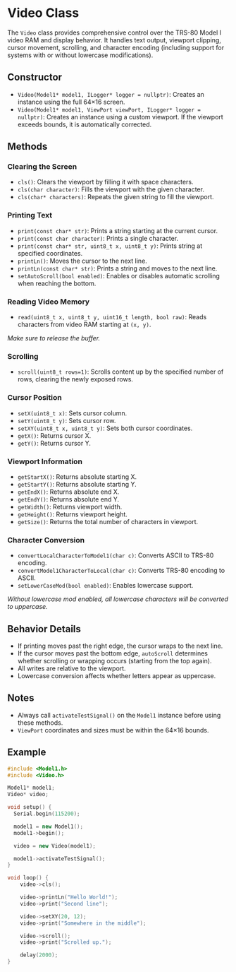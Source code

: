 # Video Class

The `Video` class provides comprehensive control over the TRS-80 Model I video RAM and display behavior. It handles text output, viewport clipping, cursor movement, scrolling, and character encoding (including support for systems with or without lowercase modifications).

## Constructor

- `Video(Model1* model1, ILogger* logger = nullptr)`: Creates an instance using the full 64×16 screen.
- `Video(Model1* model1, ViewPort viewPort, ILogger* logger = nullptr)`: Creates an instance using a custom viewport. If the viewport exceeds bounds, it is automatically corrected.

## Methods

### Clearing the Screen

- `cls()`: Clears the viewport by filling it with space characters.
- `cls(char character)`: Fills the viewport with the given character.
- `cls(char* characters)`: Repeats the given string to fill the viewport.

### Printing Text

- `print(const char* str)`: Prints a string starting at the current cursor.
- `print(const char character)`: Prints a single character.
- `print(const char* str, uint8_t x, uint8_t y)`: Prints string at specified coordinates.
- `printLn()`: Moves the cursor to the next line.
- `printLn(const char* str)`: Prints a string and moves to the next line.
- `setAutoScroll(bool enabled)`: Enables or disables automatic scrolling when reaching the bottom.

### Reading Video Memory

- `read(uint8_t x, uint8_t y, uint16_t length, bool raw)`: Reads characters from video RAM starting at `(x, y)`.

_Make sure to release the buffer._

### Scrolling

- `scroll(uint8_t rows=1)`: Scrolls content up by the specified number of rows, clearing the newly exposed rows.

### Cursor Position

- `setX(uint8_t x)`: Sets cursor column.
- `setY(uint8_t y)`: Sets cursor row.
- `setXY(uint8_t x, uint8_t y)`: Sets both cursor coordinates.
- `getX()`: Returns cursor X.
- `getY()`: Returns cursor Y.

### Viewport Information

- `getStartX()`: Returns absolute starting X.
- `getStartY()`: Returns absolute starting Y.
- `getEndX()`: Returns absolute end X.
- `getEndY()`: Returns absolute end Y.
- `getWidth()`: Returns viewport width.
- `getHeight()`: Returns viewport height.
- `getSize()`: Returns the total number of characters in viewport.

### Character Conversion

- `convertLocalCharacterToModel1(char c)`: Converts ASCII to TRS-80 encoding.
- `convertModel1CharacterToLocal(char c)`: Converts TRS-80 encoding to ASCII.
- `setLowerCaseMod(bool enabled)`: Enables lowercase support.

_Without lowercase mod enabled, all lowercase characters will be converted to uppercase._

## Behavior Details

- If printing moves past the right edge, the cursor wraps to the next line.
- If the cursor moves past the bottom edge, `autoScroll` determines whether scrolling or wrapping occurs (starting from the top again).
- All writes are relative to the viewport.
- Lowercase conversion affects whether letters appear as uppercase.

## Notes

- Always call `activateTestSignal()` on the `Model1` instance before using these methods.
- `ViewPort` coordinates and sizes must be within the 64×16 bounds.

## Example

```cpp
#include <Model1.h>
#include <Video.h>

Model1* model1;
Video* video;

void setup() {
  Serial.begin(115200);

  model1 = new Model1();
  model1->begin();

  video = new Video(model1);

  model1->activateTestSignal();
}

void loop() {
    video->cls();

    video->printLn("Hello World!");
    video->print("Second line");

    video->setXY(20, 12);
    video->print("Somewhere in the middle");

    video->scroll();
    video->print("Scrolled up.");

    delay(2000);
}
```
